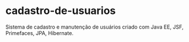 # cadastro-de-usuarios
Sistema de cadastro e manutenção de usuários criado com Java EE, JSF, Primefaces, JPA, Hibernate.
